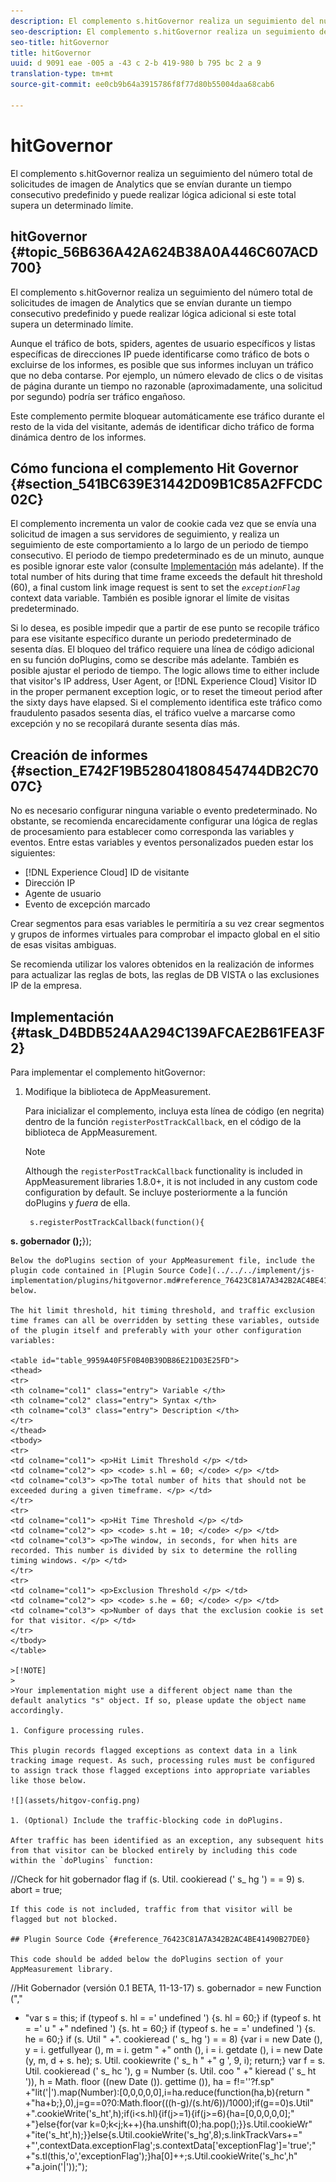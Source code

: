 ```yaml
---
description: El complemento s.hitGovernor realiza un seguimiento del número total de solicitudes de imagen de Analytics que se envían durante un tiempo consecutivo predefinido y puede realizar lógica adicional si este total supera un determinado límite.
seo-description: El complemento s.hitGovernor realiza un seguimiento del número total de solicitudes de imagen de Analytics que se envían durante un tiempo consecutivo predefinido y puede realizar lógica adicional si este total supera un determinado límite.
seo-title: hitGovernor
title: hitGovernor
uuid: d 9091 eae -005 a -43 c 2-b 419-980 b 795 bc 2 a 9
translation-type: tm+mt
source-git-commit: ee0cb9b64a3915786f8f77d80b55004daa68cab6

---
```



# hitGovernor

El complemento s.hitGovernor realiza un seguimiento del número total de solicitudes de imagen de Analytics que se envían durante un tiempo consecutivo predefinido y puede realizar lógica adicional si este total supera un determinado límite.

## hitGovernor {#topic_56B636A42A624B38A0A446C607ACD700}

El complemento s.hitGovernor realiza un seguimiento del número total de solicitudes de imagen de Analytics que se envían durante un tiempo consecutivo predefinido y puede realizar lógica adicional si este total supera un determinado límite.

Aunque el tráfico de bots, spiders, agentes de usuario específicos y listas específicas de direcciones IP puede identificarse como tráfico de bots o excluirse de los informes, es posible que sus informes incluyan un tráfico que no deba contarse. Por ejemplo, un número elevado de clics o de visitas de página durante un tiempo no razonable (aproximadamente, una solicitud por segundo) podría ser tráfico engañoso.

Este complemento permite bloquear automáticamente ese tráfico durante el resto de la vida del visitante, además de identificar dicho tráfico de forma dinámica dentro de los informes.

## Cómo funciona el complemento Hit Governor {#section_541BC639E31442D09B1C85A2FFCDC02C}

El complemento incrementa un valor de cookie cada vez que se envía una solicitud de imagen a sus servidores de seguimiento, y realiza un seguimiento de este comportamiento a lo largo de un periodo de tiempo consecutivo. El periodo de tiempo predeterminado es de un minuto, aunque es posible ignorar este valor (consulte [Implementación](../../../implement/js-implementation/plugins/hitgovernor.md#task_D4BDB524AA294C139AFCAE2B61FEA3F2) más adelante). If the total number of hits during that time frame exceeds the default hit threshold (60), a final custom link image request is sent to set the *`exceptionFlag`* context data variable. También es posible ignorar el límite de visitas predeterminado.

Si lo desea, es posible impedir que a partir de ese punto se recopile tráfico para ese visitante específico durante un periodo predeterminado de sesenta días. El bloqueo del tráfico requiere una línea de código adicional en su función doPlugins, como se describe más adelante. También es posible ajustar el periodo de tiempo. The logic allows time to either include that visitor's IP address, User Agent, or [!DNL Experience Cloud] Visitor ID in the proper permanent exception logic, or to reset the timeout period after the sixty days have elapsed. Si el complemento identifica este tráfico como fraudulento pasados sesenta días, el tráfico vuelve a marcarse como excepción y no se recopilará durante sesenta días más.

## Creación de informes {#section_E742F19B528041808454744DB2C7007C}

No es necesario configurar ninguna variable o evento predeterminado. No obstante, se recomienda encarecidamente configurar una lógica de reglas de procesamiento para establecer como corresponda las variables y eventos. Entre estas variables y eventos personalizados pueden estar los siguientes:

* [!DNL Experience Cloud] ID de visitante
* Dirección IP
* Agente de usuario
* Evento de excepción marcado

Crear segmentos para esas variables le permitiría a su vez crear segmentos y grupos de informes virtuales para comprobar el impacto global en el sitio de esas visitas ambiguas.

Se recomienda utilizar los valores obtenidos en la realización de informes para actualizar las reglas de bots, las reglas de DB VISTA o las exclusiones IP de la empresa.

## Implementación {#task_D4BDB524AA294C139AFCAE2B61FEA3F2}

Para implementar el complemento hitGovernor:

1. Modifique la biblioteca de AppMeasurement.

   Para inicializar el complemento, incluya esta línea de código (en negrita) dentro de la función `registerPostTrackCallback`, en el código de la biblioteca de AppMeasurement.

   >[!NOTE]
   >
   >Although the `registerPostTrackCallback` functionality is included in AppMeasurement libraries 1.8.0+, it is not included in any custom code configuration by default. Se incluye posteriormente a la función doPlugins y *fuera* de ella.

   ```
    s.registerPostTrackCallback(function(){ 
   
<b> s. gobernador ();</b>});
```
Below the doPlugins section of your AppMeasurement file, include the plugin code contained in [Plugin Source Code](../../../implement/js-implementation/plugins/hitgovernor.md#reference_76423C81A7A342B2AC4BE41490B27DE0), below.

The hit limit threshold, hit timing threshold, and traffic exclusion time frames can all be overridden by setting these variables, outside of the plugin itself and preferably with your other configuration variables:

<table id="table_9959A40F5F0B40B39DB86E21D03E25FD"> 
<thead> 
<tr> 
<th colname="col1" class="entry"> Variable </th> 
<th colname="col2" class="entry"> Syntax </th> 
<th colname="col3" class="entry"> Description </th> 
</tr> 
</thead>
<tbody> 
<tr> 
<td colname="col1"> <p>Hit Limit Threshold </p> </td> 
<td colname="col2"> <p> <code> s.hl = 60; </code> </p> </td> 
<td colname="col3"> <p>The total number of hits that should not be exceeded during a given timeframe. </p> </td> 
</tr> 
<tr> 
<td colname="col1"> <p>Hit Time Threshold </p> </td> 
<td colname="col2"> <p> <code> s.ht = 10; </code> </p> </td> 
<td colname="col3"> <p>The window, in seconds, for when hits are recorded. This number is divided by six to determine the rolling timing windows. </p> </td> 
</tr> 
<tr> 
<td colname="col1"> <p>Exclusion Threshold </p> </td> 
<td colname="col2"> <p> <code> s.he = 60; </code> </p> </td> 
<td colname="col3"> <p>Number of days that the exclusion cookie is set for that visitor. </p> </td> 
</tr> 
</tbody> 
</table>

>[!NOTE]
>
>Your implementation might use a different object name than the default analytics "s" object. If so, please update the object name accordingly.

1. Configure processing rules.

This plugin records flagged exceptions as context data in a link tracking image request. As such, processing rules must be configured to assign track those flagged exceptions into appropriate variables like those below.

![](assets/hitgov-config.png)

1. (Optional) Include the traffic-blocking code in doPlugins.

After traffic has been identified as an exception, any subsequent hits from that visitor can be blocked entirely by including this code within the `doPlugins` function:
```
//Check for hit gobernador flag
if (s. Util. cookieread (' s_ hg ') = = 9) s. abort = true;
```
If this code is not included, traffic from that visitor will be flagged but not blocked. 

## Plugin Source Code {#reference_76423C81A7A342B2AC4BE41490B27DE0}

This code should be added below the doPlugins section of your AppMeasurement library.
```
//Hit Gobernador (versión 0.1 BETA, 11-13-17)
s. gobernador = new Function (","
+ "var s = this; if (typeof s. hl = =' undefined ') {s. hl = 60;} if (typeof s. ht = =' u "
+" ndefined ') {s. ht = 60;} if (typeof s. he = =' undefined ') {s. he = 60;} if (s. Util "
+". cookieread (' s_ hg ') = = 8) {var i = new Date (), y = i. getfullyear (), m = i. getm "
+" onth (), i = i. getdate (), i = new Date (y, m, d + s. he); s. Util. cookiewrite (' s_ h "
+" g ', 9, i); return;} var f = s. Util. cookieread (' s_ hc '), g = Number (s. Util. coo "
+" kieread (' s_ ht ')), h = Math. floor ((new Date ()). gettime ()), ha = f!=''?f.sp"
+"lit('|').map(Number):[0,0,0,0,0],i=ha.reduce(function(ha,b){return "
+"ha+b;},0),j=g==0?0:Math.floor(((h-g)/(s.ht/6))/1000);if(g==0)s.Util"
+".cookieWrite('s_ht',h);if(i&lt;s.hl){if(j&gt;=1){if(j&gt;=6){ha=[0,0,0,0,0];"
+"}else{for(var k=0;k&lt;j;k++){ha.unshift(0);ha.pop();}}s.Util.cookieWr"
+"ite('s_ht',h);}}else{s.Util.cookieWrite('s_hg',8);s.linkTrackVars+="
+"',contextData.exceptionFlag';s.contextData['exceptionFlag']='true';"
+"s.tl(this,'o','exceptionFlag');}ha[0]++;s.Util.cookieWrite('s_hc',h"
+"a.join('|'));");

```


